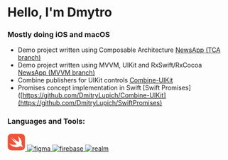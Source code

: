 <h1 align="left">Hello, I'm Dmytro</h1>
<h3 align="left">Mostly doing iOS and macOS</h3>

- Demo project written using Composable Architecture [NewsApp (TCA branch)](https://github.com/DmitryLupich/NewsApp/tree/TheComposableAchitecture)
- Demo project written using MVVM, UIKit and RxSwift/RxCocoa [NewsApp (MVVM branch)](https://github.com/DmitryLupich/NewsApp/tree/RxSwift)
- Combine publishers for UIKit controls [Combine-UIKit](https://github.com/DmitryLupich/Combine-UIKit)
- Promises concept implementation in Swift [Swift Promises]([https://github.com/DmitryLupich/Combine-UIKit](https://github.com/DmitryLupich/SwiftPromises)

<h3 align="left">Languages and Tools:</h3>
<p align="left"> <a href="" target="_blank" rel="noreferrer"> <img src="https://raw.githubusercontent.com/devicons/devicon/master/icons/swift/swift-original.svg" alt="swift" width="40" height="40"/> </a> <a href="" target="_blank" rel="noreferrer"> <img src="https://www.vectorlogo.zone/logos/figma/figma-icon.svg" alt="figma" width="40" height="40"/> </a> <a href="" target="_blank" rel="noreferrer"> <img src="https://www.vectorlogo.zone/logos/firebase/firebase-icon.svg" alt="firebase" width="40" height="40"/> </a> <a href="" target="_blank" rel="noreferrer"> <img src="https://raw.githubusercontent.com/bestofjs/bestofjs-webui/8665e8c267a0215f3159df28b33c365198101df5/public/logos/realm.svg" alt="realm" width="40" height="40"/> </a>
</p>
